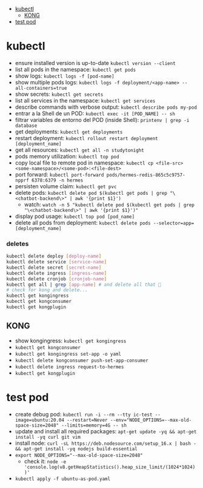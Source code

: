 - [kubectl](#kubectl)
  - [KONG](#kong)
- [test pod](#test-pod)

# kubectl

- ensure installed version is up-to-date `kubectl version --client`
- list all pods in the namespace: `kubectl get pods`
- show logs: `kubectl logs -f [pod-name]`
- show multiple pods logs: `kubectl logs -f deployment/<app-name> --all-containers=true`
- show secrets: `kubectl get secrets`
- list all services in the namespace: `kubectl get services`
- describe commands with verbose output: `kubectl describe pods my-pod`
- entrar a la Shell de un POD: `kubectl exec -it [POD_NAME] -- sh`
- filtrar variables de entorno del POD (inside Shell): `printenv | grep -i database`
- get deployments: `kubectl get deployments`
- restart deployment: `kubectl rollout restart deployment [deployment_name]`
- get all resources: `kubectl get all -n studytonight`
- pods memory utilization: `kubectl top pod`
- copy local file to remote pod in namespace: `kubectl cp <file-src> <some-namespace>/<some-pod>:<file-dest>`
- port forward: `kubectl port-forward pods/hermes-redis-865c5c9757-npprf 6378:6379 -n hermes`
- persisten volume claim: `kubectl get pvc`
- delete pods: `kubectl delete pod $(kubectl get pods | grep "\<chatbot-backend\>" | awk '{print $1}')`
  - watch: `watch -n 5 "kubectl delete pod $(kubectl get pods | grep "\<chatbot-backend\>" | awk '{print $1}')"`
- display pod usage: `kubectl top pod [pod_name]`
- delete all pods from deployment: `kubectl delete pods --selector=app=[deployment_name]`

### deletes

```sh
kubectl delete deploy [deploy-name]
kubectl delete service [service-name]
kubectl delete secret [secret-name]
kubectl delete ingress [ingress-name]
kubectl delete cronjob [cronjob-name]
kubectl get all | grep [app-name] # and delete all that 💩
# check for kong and delete...
kubectl get kongingress
kubectl get kongconsumer
kubectl get kongplugin
```

## KONG

- show kongingress: `kubectl get kongingress`
- `kubectl get kongconsumer`
- `kubectl get kongingress set-app -o yaml`
- `kubectl delete kongconsumer push-set-app-consumer`
- `kubectl delete ingress request-to-hermes`
- `kubectl get kongplugin`

# test pod

- create debug pod: `kubectl run -i --rm --tty ic-test --image=ubuntu:20.04 --restart=Never --env="NODE_OPTIONS=--max-old-space-size=2048" --limits=memory=4G -- sh`
  <!-- - `kubectl create deployment ic-test --image=ubuntu:20.04 --replicas=1` -->
  <!-- - create debug pod: `kubectl run -i --rm --tty ic-test --image=ubuntu:20.04 --restart=Never -- sh` -->
- update and install all required packages: `apt-get update -yq && apt-get install -yq curl git vim`
- install node: `curl -sL https://deb.nodesource.com/setup_16.x | bash - && apt-get install -yq nodejs build-essential`
- `export NODE_OPTIONS="--max-old-space-size=2048"`
  - check it: `node -e 'console.log(v8.getHeapStatistics().heap_size_limit/(1024*1024))'`
- `kubectl apply -f ubuntu-as-pod.yaml`
